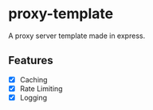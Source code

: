 # proxy-template
A proxy server template made in express.

## Features
* [x] Caching
* [x] Rate Limiting
* [x] Logging
